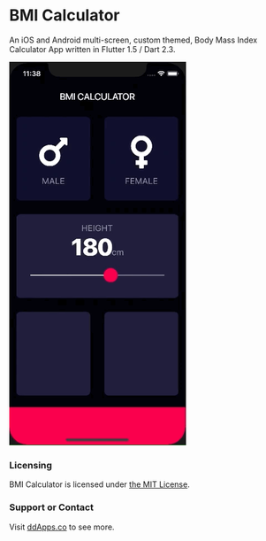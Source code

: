 # BMI Calculator
An iOS and Android multi-screen, custom themed, Body Mass Index Calculator App written in Flutter 1.5 / Dart 2.3.

![](art/screenshot/bmi-calc-08.gif?raw=true) 

### Licensing
BMI Calculator is licensed under [the MIT License](LICENSE).

### Support or Contact
Visit [ddApps.co](http://ddapps.co) to see more.
